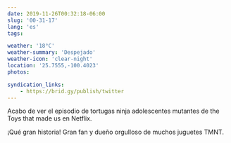 ```yaml
---
date: 2019-11-26T00:32:18-06:00
slug: '00-31-17'
lang: 'es'
tags:

weather: '18°C'
weather-summary: 'Despejado'
weather-icon: 'clear-night'
location: '25.7555,-100.4023'
photos:

syndication_links:
    - https://brid.gy/publish/twitter
---
```

Acabo de ver el episodio de tortugas ninja adolescentes mutantes de the Toys that made us en Netflix.

¡Qué gran historia! Gran fan y dueño orgulloso de muchos juguetes TMNT.